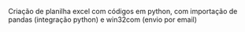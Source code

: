 Criação de planilha excel com códigos em python, com importação de pandas (integração python) e win32com (envio por email)
